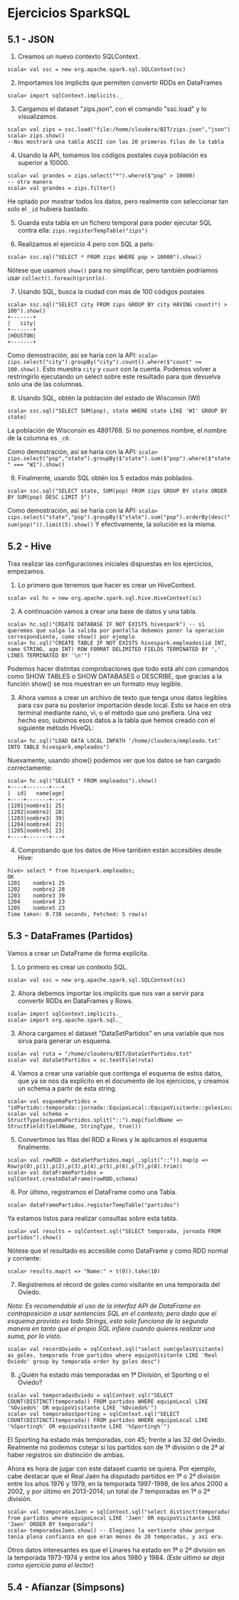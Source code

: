 # Ejercicios SparkSQL

## 5.1 - JSON
1. Creamos un nuevo contexto SQLContext.
```
scala> val ssc = new org.apache.spark.sql.SQLContext(sc)
```
2. Importamos los implicits que permiten convertir RDDs en DataFrames
```
scala> import sqlContext.implicits._
```
3. Cargamos el dataset "zips.json", con el comando "ssc.load" y lo visualizamos.
```
scala> val zips = ssc.load("file:/home/cloudera/BIT/zips.json","json")
scala> zips.show()
--Nos mostrará una tabla ASCII con las 20 primeras filas de la tabla
```
4. Usando la API, tomamos los códigos postales cuya población es superior a 10000.
```
scala> val grandes = zips.select("*").where($"pop" > 10000)
-- otra manera
scala> val grandes = zips.filter()
```
He optado por mostrar todos los datos, pero realmente con seleccionar tan solo el `_id` hubiera bastado.

5. Guarda esta tabla en un fichero temporal para poder ejecutar SQL contra ella: `zips.registerTempTable("zips")`

6. Realizamos el ejercicio 4 pero con SQL a pelo:
```
scala> ssc.sql("SELECT * FROM zips WHERE pop > 10000").show()
```
Nótese que usamos `show()` para no simplificar, pero también podríamos usar `collect().foreach(println)`.

7. Usando SQL, busca la ciudad con más de 100 códigos postales
```
scala> ssc.sql("SELECT city FROM zips GROUP BY city HAVING count(*) > 100").show()
+-------+
|   city|
+-------+
|HOUSTON|
+-------+
```
Como demostración, así se haría con la API: `scala> zips.select("city").groupBy("city").count().where($"count" >= 100.show()`. Esto muestra `city` y `count` con la cuenta. Podemos volver a restringirlo ejecutando un select sobre este resultado para que devuelva solo una de las columnas.

8. Usando SQL, obtén la población del estado de Wisconsin (WI)
```
scala> ssc.sql("SELECT SUM(pop), state WHERE state LIKE 'WI' GROUP BY state)
```
La población de Wisconsin es 4891769. Si no ponemos nombre, el nombre de la columna es `_c0`.

Como demostración, así se haría con la API: `scala> zips.select("pop","state").groupBy($"state").sum($"pop").where($"state" === "WI").show()`

9. Finalmente, usando SQL obtén los 5 estados más poblados.
```
scala> ssc.sql("SELECT state, SUM(pop) FROM zips GROUP BY state ORDER BY SUM(pop) DESC LIMIT 5")
```

Como demostración, así se haría con la API: `scala> zips.select("state","pop").groupBy($"state").sum("pop").orderBy(desc("sum(pop)")).limit(5).show()`
Y efectivamente, la solución es la misma.

## 5.2 - Hive

Tras realizar las configuraciones iniciales dispuestas en los ejercicios, empezamos.

1. Lo primero que tenemos que hacer es crear un HiveContext.
```
scala> val hc = new org.apache.spark.sql.hive.HiveContext(sc)
```
2. A continuación vamos a crear una base de datos y una tabla.
```
scala> hc.sql("CREATE DATABASE IF NOT EXISTS hivespark") -- si queremos que salga la salida por pantalla debemos poner la operación correspondiente, como show() por ejemplo
scala> hc.sql("CREATE TABLE IF NOT EXISTS hivespark.empleados(id INT, name STRING, age INT) ROW FORMAT DELIMITED FIELDS TERMINATED BY ',' LINES TERMINATED BY '\n'")
```
Podemos hacer distintas comprobaciones que todo está ahí con comandos como SHOW TABLES o SHOW DATABASES o DESCRIBE, que gracias a la función show() se nos muestran en un formato muy legible.

3. Ahora vamos a crear un archivo de texto que tenga unos datos legibles para csv para su posterior importación desde local. Esto se hace en otra terminal mediante nano, vi, o el método que uno prefiera. Una vez hecho eso, subimos esos datos a la tabla que hemos creado con el siguiente método HiveQL:
```
scala> hc.sql("LOAD DATA LOCAL INPATH '/home/cloudera/empleado.txt' INTO TABLE hivespark.empleados")
```
Nuevamente, usando show() podemos ver que los datos se han cargado correctamente:
```
scala> hc.sql("SELECT * FROM empleados").show()
+----+-------+---+
|  id|   name|age|
+----+-------+---+
|1201|nombre1| 25|
|1202|nombre2| 28|
|1203|nombre3| 39|
|1204|nombre4| 23|
|1205|nombre5| 23|
+----+-------+---+
```
4. Comprobando que los datos de Hive también están accesibles desde Hive:
```
hive> select * from hivespark.empleados;
OK
1201    nombre1 25
1202    nombre2 28
1203    nombre3 39
1204    nombre4 23
1205    nombre5 23
Time taken: 0.738 seconds, Fetched: 5 row(s)
```

## 5.3 - DataFrames (Partidos)

Vamos a crear un DataFrame de forma explícita.

1. Lo primero es crear un contexto SQL.
```
scala> val ssc = new org.apache.spark.sql.SQLContext(sc)
```

2. Ahora debemos importar los implicits que nos van a servir para convertir RDDs en DataFrames y Rows.
```
scala> import sqlContext.implicits._
scala> import org.apache.spark.sql._
```

3. Ahora cargamos el dataset "DataSetPartidos" en una variable que nos sirva para generar un esquema.
```
scala> val ruta = "/home/cloudera/BIT/DataSetPartidos.txt"
scala> val dataSetPartidos = sc.textFile(ruta)
```

4. Vamos a crear una variable que contenga el esquema de estos datos, que ya se nos da explícito en el documento de los ejercicios, y creamos un schema a partir de esta string.
```
scala> val esquemaPartidos = "idPartido::temporada::jornada::EquipoLocal::EquipoVisitante::golesLocal::golesVisitante::feha::timestamp"
scala> val schema = StructType(esquemaPartidos.split("::").map(fieldName => StructField(fieldName, StringType, true)))
```

5. Convertimos las filas del RDD a Rows y le aplicamos el esquema finalmente.
```
scala> val rowRDD = dataSetPartidos.map(_.split("::")).map(p => Row(p(0),p(1),p(2),p(3),p(4),p(5),p(6),p(7),p(8).trim))
scala> val dataFramePartidos = sqlContext.createDataFrame(rowRDD,schema)
```

6. Por último, registramos el DataFrame como una Tabla.
```
scala> dataFramePartidos.registerTempTable("partidos")
```

Ya estamos listos para realizar consultas sobre esta tabla.
```
scala> val results = sqlContext.sql("SELECT temporada, jornada FROM partidos").show()
```
Nótese que el resultado es accesible como DataFrame y como RDD normal y corriente:
```
scala> results.map(t => "Name:" + t(0)).take(10)
```

7. Registremos el récord de goles como visitante en una temporada del Oviedo.

*Nota: Es recomendable el uso de la interfaz API de DataFrame en contraposición a usar sentencias SQL en el contexto; pero dado que el esquema provisto es todo Strings, esto solo funciona de la segunda manera en tanto que el propio SQL infiere cuando quieres realizar una suma, por lo visto.*
```
scala> val recordOviedo = sqlContext.sql("select sum(golesVisitante) as goles, temporada from partidos where equipoVisitante LIKE 'Real Oviedo' group by temporada order by goles desc")
```

8. ¿Quién ha estado más temporadas en 1ª División, el Sporting o el Oviedo?
```
scala> val temporadasOviedo = sqlContext.sql("SELECT COUNT(DISTINCT(temporada)) FROM partidos WHERE equipoLocal LIKE '%Oviedo%' OR equipoVisitante LIKE '%Oviedo%'")
scala> val temporadasSporting = sqlContext.sql("SELECT COUNT(DISTINCT(temporada)) FROM partidos WHERE equipoLocal LIKE '%Sporting%' OR equipoVisitante LIKE '%Sporting%'")
```
El Sporting ha estado más temporadas, con 45; frente a las 32 del Oviedo. Realmente no podemos cotejar si los partidos son de 1ª división o de 2ª al haber registros sin distinción de ambas.

Ahora es hora de jugar con este dataset cuanto se quiera. Por ejemplo, cabe destacar que el Real Jaén ha disputado partidos en 1ª o 2ª división entre los años 1976 y 1979, en la temporada 1997-1998, de los años 2000 a 2002, y por último en 2013-2014; un total de 7 temporadas en 1ª o 2ª división.
```
scala> val temporadasJaen = sqlContext.sql("select distinct(temporada) from partidos where equipoLocal LIKE 'Jaen' OR equipoVisitante LIKE 'Jaen' ORDER BY temporada")
scala> temporadasJaen.show() -- Elegimos la vertiente show porque tenía plena confianza en que eran menos de 20 temporadas, y así era.
```

Otros datos interesantes es que el Linares ha estado en 1ª o 2ª división en la temporada 1973-1974 y entre los años 1980 y 1984. *(Este último se deja como ejercicio para el lector)*

## 5.4 - Afianzar (Simpsons)

